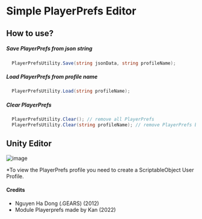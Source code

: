 # Simple PlayerPrefs Editor

## How to use?

##### Save PlayerPrefs from json string

```csharp
  PlayerPrefsUtility.Save(string jsonData, string profileName);
```

##### Load PlayerPrefs from profile name

```csharp
  PlayerPrefsUtility.Load(string profileName);
```

##### Clear PlayerPrefs

```csharp
  PlayerPrefsUtility.Clear(); // remove all PlayerPrefs
  PlayerPrefsUtility.Clear(string profileName); // remove PlayerPrefs by profileName
```

## Unity Editor

![image](https://user-images.githubusercontent.com/70838508/220557342-076533fc-5fcd-4dac-984e-1f5204c43a1e.png)

*To view the PlayerPrefs profile you need to create a ScriptableObject User Profile.

#### Credits
- Nguyen Ha Dong (.GEARS) (2012)
- Module Playerprefs made by Kan (2022)
